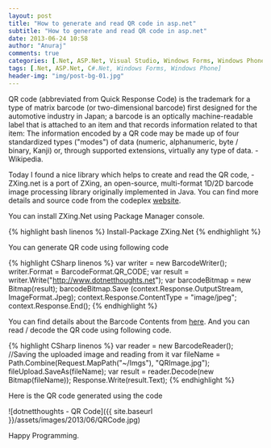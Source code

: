 ```yaml
---
layout: post
title: "How to generate and read QR code in asp.net"
subtitle: "How to generate and read QR code in asp.net"
date: 2013-06-24 10:58
author: "Anuraj"
comments: true
categories: [.Net, ASP.Net, Visual Studio, Windows Forms, Windows Phone]
tags: [.Net, ASP.Net, C#.Net, Windows Forms, Windows Phone]
header-img: "img/post-bg-01.jpg"
---
```

QR code (abbreviated from Quick Response Code) is the trademark for a type of matrix barcode (or two-dimensional barcode) first designed for the automotive industry in Japan; a barcode is an optically machine-readable label that is attached to an item and that records information related to that item: The information encoded by a QR code may be made up of four standardized types ("modes") of data (numeric, alphanumeric, byte / binary, Kanji) or, through supported extensions, virtually any type of data. - Wikipedia.

Today I found a nice library which helps to create and read the QR code, - ZXing.net is a port of ZXing, an open-source, multi-format 1D/2D barcode image processing library originally implemented in Java. You can find more details and source code from the codeplex [website](http://zxingnet.codeplex.com/).

You can install ZXing.Net using Package Manager console.

{% highlight bash linenos %}
Install-Package ZXing.Net 
{% endhighlight %}

You can generate QR code using following code

{% highlight CSharp linenos %}
var writer = new BarcodeWriter();
writer.Format = BarcodeFormat.QR_CODE;
var result = writer.Write("http://www.dotnetthoughts.net");
var barcodeBitmap = new Bitmap(result);
barcodeBitmap.Save
    (context.Response.OutputStream, ImageFormat.Jpeg);
context.Response.ContentType = "image/jpeg";
context.Response.End();
{% endhighlight %}

You can find details about the Barcode Contents from [here](http://code.google.com/p/zxing/wiki/BarcodeContents). And you can read / decode the QR code using following code.

{% highlight CSharp linenos %}
var reader = new BarcodeReader();
//Saving the uploaded image and reading from it
var fileName =
    Path.Combine(Request.MapPath("~/Imgs"), "QRImage.jpg");
fileUpload.SaveAs(fileName);
var result = reader.Decode(new Bitmap(fileName));
Response.Write(result.Text);
{% endhighlight %}

Here is the QR code generated using the code 

![dotnetthoughts - QR Code]({{ site.baseurl }}/assets/images/2013/06/QRCode.jpg)

Happy Programming.
